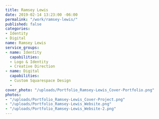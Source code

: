```yaml
---
title: Ramsey Lewis
date: 2019-02-14 13:23:00 -06:00
permalink: "/work/ramsey-lewis/"
published: false
categories:
- Identity
- Digital
name: Ramsey Lewis
service_groups:
- name: Identity
  capabilities:
  - Logo & Identity
  - Creative Direction
- name: Digital
  capabilities:
  - Custom Squarespace Design
  - 
cover_photo: "/uploads/Portfolio_Ramsey-Lewis_Cover-Portfolio.png"
photos:
- "/uploads/Portfolio_Ramsey-Lewis_Cover-Project.png"
- "/uploads/Portfolio_Ramsey-Lewis_Website.png"
- "/uploads/Portfolio_Ramsey-Lewis_Website-2.png"
---
```


